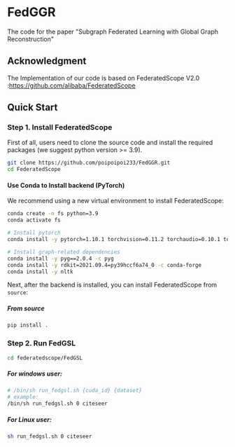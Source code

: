 # FedGGR

The code for the paper "Subgraph Federated Learning with Global Graph Reconstruction"



## Acknowledgment

The Implementation of our code is based on FederatedScope V2.0 :https://github.com/alibaba/FederatedScope



## Quick Start

### Step 1. Install FederatedScope 

First of all, users need to clone the source code and install the required packages (we suggest python version >= 3.9). 

```bash
git clone https://github.com/poipoipoi233/FedGGR.git
cd FederatedScope
```

#### Use Conda to Install backend (PyTorch)

We recommend using a new virtual environment to install FederatedScope:

```bash
conda create -n fs python=3.9
conda activate fs

# Install pytorch
conda install -y pytorch=1.10.1 torchvision=0.11.2 torchaudio=0.10.1 torchtext=0.11.1 cudatoolkit=11.3 -c pytorch -c conda-forge

# Install graph-related dependencies
conda install -y pyg==2.0.4 -c pyg
conda install -y rdkit=2021.09.4=py39hccf6a74_0 -c conda-forge
conda install -y nltk
```

Next, after the backend is installed, you can install FederatedScope from `source`:

##### From source

```bash
pip install .
```



### Step 2. Run FedGSL

```bash
cd federatedscope/FedGSL
```

##### For windows user:

```bash
# /bin/sh run_fedgsl.sh {cuda_id} {dataset}
# example:
/bin/sh run_fedgsl.sh 0 citeseer
```

##### For Linux user:

```bash
sh run_fedgsl.sh 0 citeseer
```

